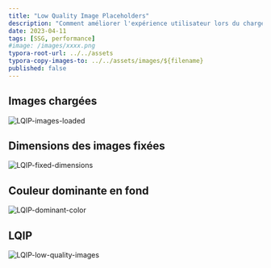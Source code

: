 ```yaml
---
title: "Low Quality Image Placeholders"
description: "Comment améliorer l'expérience utilisateur lors du chargement des images ?"
date: 2023-04-11
tags: [SSG, performance]
#image: /images/xxxx.png
typora-root-url: ../../assets
typora-copy-images-to: ../../assets/images/${filename}
published: false
---
```

## Images chargées

![LQIP-images-loaded](/images/2023-04-11-low-quality-image-placeholders/LQIP-images-loaded.png)

## Dimensions des images fixées

![LQIP-fixed-dimensions](/images/2023-04-11-low-quality-image-placeholders/LQIP-fixed-dimensions.png)

## Couleur dominante en fond

![LQIP-dominant-color](/images/2023-04-11-low-quality-image-placeholders/LQIP-dominant-color.png)

## LQIP

![LQIP-low-quality-images](/images/2023-04-11-low-quality-image-placeholders/LQIP-low-quality-images.png)
